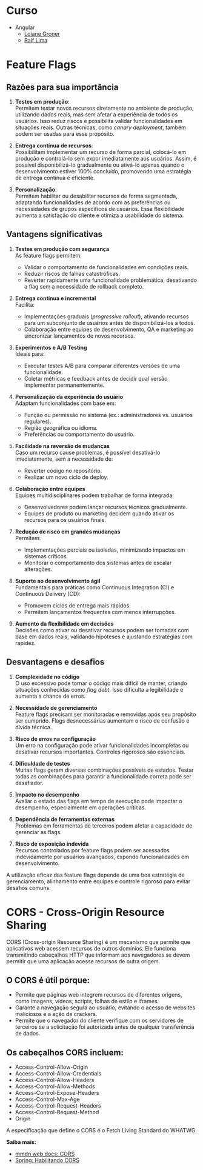 # Curso

- Angular
   - <a href="https://www.youtube.com/watch?v=qJnjz8FIs6Q&list=PLGxZ4Rq3BOBpwaVgAPxTxhdX_TfSVlTcY">Loiane Groner</a>
   - <a href="https://www.youtube.com/watch?v=zXL0hmil964&list=PLWXw8Gu52TRKj3tFWHlkheh8rLQRqQ1__">Ralf Lima</a>

# Feature Flags

## Razões para sua importância

1. **Testes em produção**:  
   Permitem testar novos recursos diretamente no ambiente de produção, utilizando dados reais, mas sem afetar a experiência de todos os usuários. Isso reduz riscos e possibilita validar funcionalidades em situações reais. Outras técnicas, como *canary deployment*, também podem ser usadas para esse propósito.

2. **Entrega contínua de recursos**:  
   Possibilitam implementar um recurso de forma parcial, colocá-lo em produção e controlá-lo sem expor imediatamente aos usuários. Assim, é possível disponibilizá-lo gradualmente ou ativá-lo apenas quando o desenvolvimento estiver 100% concluído, promovendo uma estratégia de entrega contínua e eficiente.

3. **Personalização**:  
   Permitem habilitar ou desabilitar recursos de forma segmentada, adaptando funcionalidades de acordo com as preferências ou necessidades de grupos específicos de usuários. Essa flexibilidade aumenta a satisfação do cliente e otimiza a usabilidade do sistema.

## Vantagens significativas

1. **Testes em produção com segurança**  
   As feature flags permitem:  
   - Validar o comportamento de funcionalidades em condições reais.  
   - Reduzir riscos de falhas catastróficas.  
   - Reverter rapidamente uma funcionalidade problemática, desativando a flag sem a necessidade de rollback completo.

2. **Entrega contínua e incremental**  
   Facilita:  
   - Implementações graduais (*progressive rollout*), ativando recursos para um subconjunto de usuários antes de disponibilizá-los a todos.  
   - Colaboração entre equipes de desenvolvimento, QA e marketing ao sincronizar lançamentos de novos recursos.

3. **Experimentos e A/B Testing**  
   Ideais para:  
   - Executar testes A/B para comparar diferentes versões de uma funcionalidade.  
   - Coletar métricas e feedback antes de decidir qual versão implementar permanentemente.

4. **Personalização da experiência do usuário**  
   Adaptam funcionalidades com base em:  
   - Função ou permissão no sistema (ex.: administradores vs. usuários regulares).  
   - Região geográfica ou idioma.  
   - Preferências ou comportamento do usuário.

5. **Facilidade na reversão de mudanças**  
   Caso um recurso cause problemas, é possível desativá-lo imediatamente, sem a necessidade de:  
   - Reverter código no repositório.  
   - Realizar um novo ciclo de deploy.

6. **Colaboração entre equipes**  
   Equipes multidisciplinares podem trabalhar de forma integrada:  
   - Desenvolvedores podem lançar recursos técnicos gradualmente.  
   - Equipes de produto ou marketing decidem quando ativar os recursos para os usuários finais.

7. **Redução de risco em grandes mudanças**  
   Permitem:  
   - Implementações parciais ou isoladas, minimizando impactos em sistemas críticos.  
   - Monitorar o comportamento dos sistemas antes de escalar alterações.

8. **Suporte ao desenvolvimento ágil**  
   Fundamentais para práticas como Continuous Integration (CI) e Continuous Delivery (CD):  
   - Promovem ciclos de entrega mais rápidos.  
   - Permitem lançamentos frequentes com menos interrupções.

9. **Aumento da flexibilidade em decisões**  
   Decisões como ativar ou desativar recursos podem ser tomadas com base em dados reais, validando hipóteses e ajustando estratégias com rapidez.

## Desvantagens e desafios

1. **Complexidade no código**  
   O uso excessivo pode tornar o código mais difícil de manter, criando situações conhecidas como *flag debt*. Isso dificulta a legibilidade e aumenta a chance de erros.

2. **Necessidade de gerenciamento**  
   Feature flags precisam ser monitoradas e removidas após seu propósito ser cumprido. Flags desnecessárias aumentam o risco de confusão e dívida técnica.

3. **Risco de erros na configuração**  
   Um erro na configuração pode ativar funcionalidades incompletas ou desativar recursos importantes. Controles rigorosos são essenciais.

4. **Dificuldade de testes**  
   Muitas flags geram diversas combinações possíveis de estados. Testar todas as combinações para garantir a funcionalidade correta pode ser desafiador.

5. **Impacto no desempenho**  
   Avaliar o estado das flags em tempo de execução pode impactar o desempenho, especialmente em operações críticas.

6. **Dependência de ferramentas externas**  
   Problemas em ferramentas de terceiros podem afetar a capacidade de gerenciar as flags.

7. **Risco de exposição indevida**  
   Recursos controlados por feature flags podem ser acessados indevidamente por usuários avançados, expondo funcionalidades em desenvolvimento.

A utilização eficaz das feature flags depende de uma boa estratégia de gerenciamento, alinhamento entre equipes e controle rigoroso para evitar desafios comuns.


# CORS - Cross-Origin Resource Sharing

CORS (Cross-origin Resource Sharing) é um mecanismo que permite que aplicativos web acessem recursos de outros domínios. Ele funciona transmitindo cabeçalhos HTTP que informam aos navegadores se devem permitir que uma aplicação acesse recursos de outra origem.

## O CORS é útil porque: 
- Permite que páginas web integrem recursos de diferentes origens, como imagens, vídeos, scripts, folhas de estilo e iframes.
- Garante a navegação segura ao usuário, evitando o acesso de websites maliciosos e a ação de crackers.
- Permite que o navegador do cliente verifique com os servidores de terceiros se a solicitação foi autorizada antes de qualquer transferência de dados.

## Os cabeçalhos CORS incluem: 
- Access-Control-Allow-Origin
- Access-Control-Allow-Credentials
- Access-Control-Allow-Headers
- Access-Control-Allow-Methods
- Access-Control-Expose-Headers
- Access-Control-Max-Age
- Access-Control-Request-Headers
- Access-Control-Request-Method
- Origin

A especificação que define o CORS é o Fetch Living Standard do WHATWG.

**Saiba mais:**
- [mmdn web docs: CORS](https://developer.mozilla.org/pt-BR/docs/Web/HTTP/CORS)
- [Spring: Habilitando CORS](https://spring.io/guides/gs/rest-service-cors)
